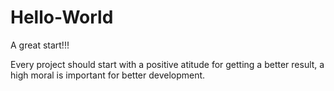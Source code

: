 # Hello-World
A great start!!!

Every project should start with a positive atitude for getting a better result, a high moral is important for better development.
